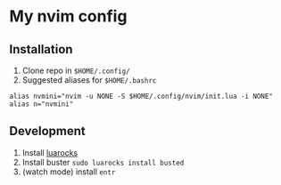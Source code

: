 # My nvim config

## Installation

1. Clone repo in `$HOME/.config/`
2. Suggested aliases for `$HOME/.bashrc`
```
alias nvmini="nvim -u NONE -S $HOME/.config/nvim/init.lua -i NONE"
alias n="nvmini"
```

## Development

1. Install [luarocks](https://luarocks.org/#quick-start)
2. Install buster `sudo luarocks install busted`
3. (watch mode) install `entr`
